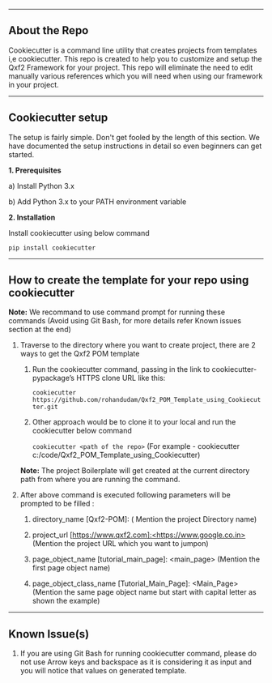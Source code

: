 --------------------
About the Repo
--------------------
Cookiecutter is a command line utility that creates projects from templates i,e cookiecutter. This repo is created to help you to customize and setup the Qxf2 Framework for your project. This repo will eliminate the need to edit manually various references which you will need when using our framework in your project.

--------------------
Cookiecutter setup
--------------------
The setup is fairly simple. Don't get fooled by the length of this section. We have documented the setup instructions in detail so even beginners can get started. 

__1. Prerequisites__

a) Install Python 3.x

b) Add Python 3.x to your PATH environment variable

__2. Installation__

Install cookiecutter using below command

`pip install cookiecutter`


--------------------
How to create the template for your repo using cookiecutter
--------------------
__Note:__ We recommand to use command prompt for running these commands (Avoid using Git Bash, for more details refer Known issues section at the end)

1. Traverse to the directory where you want to create project, there are 2 ways to get the Qxf2 POM template
	
	1. Run the cookiecutter command, passing in the link to cookiecutter-pypackage’s HTTPS clone URL like this:
	
		`cookiecutter https://github.com/rohandudam/Qxf2_POM_Template_using_Cookiecutter.git`
	2. Other approach would be to clone it to your local and run the cookiecutter below command
	
		`cookiecutter <path of the repo>`  (For example - cookiecutter c:/code/Qxf2_POM_Template_using_Cookiecutter)

	__Note:__ The project Boilerplate will get created at the current directory path from where you are running the command.

2. After above command is executed following parameters will be prompted to be filled :

	1. directory_name [Qxf2-POM]: <test-qxf2> ( Mention the project Directory name)  

	2. project_url [https://www.qxf2.com]:<https://www.google.co.in> (Mention the project URL which you want to jumpon)

	3. page_object_name [tutorial_main_page]: <main_page> (Mention the first page object name)

	4. page_object_class_name [Tutorial_Main_Page]: <Main_Page> (Mention the same page object name but start with capital letter as shown the example)

--------------------
Known Issue(s)
--------------------
1. If you are using Git Bash for running cookiecutter command, please do not use Arrow keys and backspace as it is considering it as input and you will notice that values on generated template.

